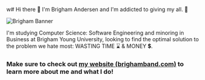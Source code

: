 w# Hi there 👋 I'm Brigham Andersen and I'm addicted to giving my all. 💯

![Brigham Banner](https://raw.githubusercontent.com/brighamband/brighamband/main/linkedin-banner.png)

I'm studying Computer Science: Software Engineering and minoring in Business at Brigham Young University, looking to find the optimal solution to the problem we hate most:  WASTING TIME ⌛ & MONEY 💲. 

### Make sure to check out [my website (brighamband.com)](https://brighamband.com) to learn more about me and what I do!
